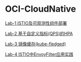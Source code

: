 # OCI-CloudNative

[Lab-1 ISTIO及可观测性组件部署](https://github.com/ERST-CloudNative/OCI-CloudNative/blob/main/Lab-1/Istio.md)

[Lab-2 基于自定义指标(QPS)的HPA](https://github.com/ERST-CloudNative/OCI-CloudNative/blob/main/Lab2/Custom-HPA.md)

[Lab-3 镜像缓存(kube-fledged)](https://github.com/ERST-CloudNative/OCI-CloudNative/blob/main/Lab3/ImageCache.md)

[Lab-4 ISTIO中EnvoyFilter应用实践](https://github.com/ERST-CloudNative/OCI-CloudNative/blob/main/Lab-x/envoyfilter-lua.md)


